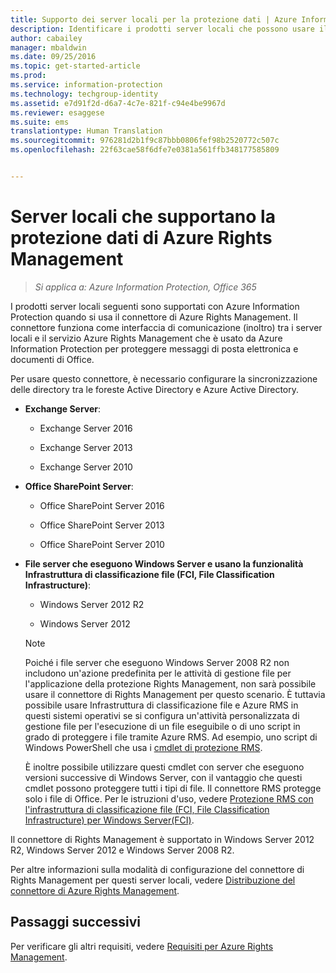 ```yaml
---
title: Supporto dei server locali per la protezione dati | Azure Information Protection
description: Identificare i prodotti server locali che possono usare il servizio Azure Rights Management di Azure Information Protection tramite il connettore di Rights Management.
author: cabailey
manager: mbaldwin
ms.date: 09/25/2016
ms.topic: get-started-article
ms.prod: 
ms.service: information-protection
ms.technology: techgroup-identity
ms.assetid: e7d91f2d-d6a7-4c7e-821f-c94e4be9967d
ms.reviewer: esaggese
ms.suite: ems
translationtype: Human Translation
ms.sourcegitcommit: 976281d2b1f9c87bbb0806fef98b2520772c507c
ms.openlocfilehash: 22f63cae58f6dfe7e0381a561ffb348177585809


---
```



# Server locali che supportano la protezione dati di Azure Rights Management

>*Si applica a: Azure Information Protection, Office 365*

I prodotti server locali seguenti sono supportati con Azure Information Protection quando si usa il connettore di Azure Rights Management. Il connettore funziona come interfaccia di comunicazione (inoltro) tra i server locali e il servizio Azure Rights Management che è usato da Azure Information Protection per proteggere messaggi di posta elettronica e documenti di Office. 

Per usare questo connettore, è necessario configurare la sincronizzazione delle directory tra le foreste Active Directory e Azure Active Directory.

-   **Exchange Server**:

    -   Exchange Server 2016

    -   Exchange Server 2013

    -   Exchange Server 2010

-   **Office SharePoint Server**:

    -   Office SharePoint Server 2016

    -   Office SharePoint Server 2013

    -   Office SharePoint Server 2010

-   **File server che eseguono Windows Server e usano la funzionalità Infrastruttura di classificazione file (FCI, File Classification Infrastructure)**:

    -   Windows Server 2012 R2

    -   Windows Server 2012

    > [!NOTE]
    > Poiché i file server che eseguono Windows Server 2008 R2 non includono un'azione predefinita per le attività di gestione file per l'applicazione della protezione Rights Management, non sarà possibile usare il connettore di Rights Management per questo scenario. È tuttavia possibile usare Infrastruttura di classificazione file e Azure RMS in questi sistemi operativi se si configura un'attività personalizzata di gestione file per l'esecuzione di un file eseguibile o di uno script in grado di proteggere i file tramite Azure RMS. Ad esempio, uno script di Windows PowerShell che usa i [cmdlet di protezione RMS](https://msdn.microsoft.com/library/azure/mt433195.aspx).
    > 
    > È inoltre possibile utilizzare questi cmdlet con server che eseguono versioni successive di Windows Server, con il vantaggio che questi cmdlet possono proteggere tutti i tipi di file. Il connettore RMS protegge solo i file di Office. Per le istruzioni d'uso, vedere [Protezione RMS con l'infrastruttura di classificazione file (FCI, File Classification Infrastructure) per Windows Server&#40;FCI&#41;](../rms-client/configure-fci.md).

Il connettore di Rights Management è supportato in Windows Server 2012 R2, Windows Server 2012 e Windows Server 2008 R2.

Per altre informazioni sulla modalità di configurazione del connettore di Rights Management per questi server locali, vedere [Distribuzione del connettore di Azure Rights Management](../deploy-use/deploy-rms-connector.md).

## Passaggi successivi
Per verificare gli altri requisiti, vedere [Requisiti per Azure Rights Management](requirements-azure-rms.md).



<!--HONumber=Sep16_HO5-->


